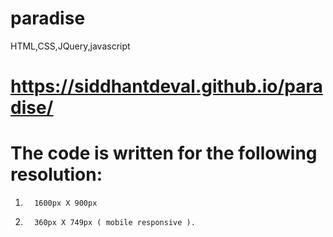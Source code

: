 # paradise
HTML,CSS,JQuery,javascript
# https://siddhantdeval.github.io/paradise/

# The code is written for the following resolution:

1.       1600px X 900px

2.       360px X 749px ( mobile responsive ). 
